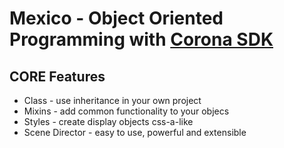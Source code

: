 # Mexico - Object Oriented Programming with [Corona SDK](http://www.anscamobile.com/corona/)

## CORE Features

   - Class - use inheritance in your own project
   - Mixins - add common functionality to your objecs
   - Styles - create display objects css-a-like
   - Scene Director - easy to use, powerful and extensible





